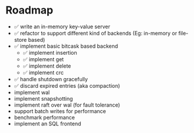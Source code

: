 # Roadmap

- ✅ write an in-memory key-value server
- ✅ refactor to support different kind of backends (Eg: in-memory or file-store based)
- ✅  implement basic bitcask based backend
  - ✅ implement insertion
  - ✅ implement get
  - ✅ implement delete
  - ✅ implement crc
- ✅ handle shutdown gracefully
- ✅ discard expired entries (aka compaction)
- implement wal
- implement snapshotting
- implement raft over wal (for fault tolerance)
- support batch writes for performance
- benchmark performance
- implement an SQL frontend
